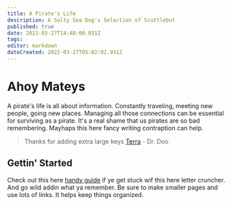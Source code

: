 ```yaml
---
title: A Pirate's Life
description: A Salty Sea Dog's Selection of Scuttlebut
published: true
date: 2022-03-27T14:48:00.031Z
tags: 
editor: markdown
dateCreated: 2022-03-27T05:02:02.931Z
---
```


# Ahoy Mateys
A pirate's life is all about information. Constantly traveling, meeting new people, going new places. Managing all those connections can be essential for surviving as a pirate. It's a real shame that us pirates are so bad remembering. Mayhaps this here fancy writing contraption can help.

> Thanks for adding extra large keys [Terra](/characters/terra) \- Dr. Doo

## Gettin' Started

Check out this here [handy guide](https://docs.requarks.io) if ye get stuck wif this here letter cruncher. And go wild addin what ya remember. Be sure to make smaller pages and use lots of links. It helps keep things organized.